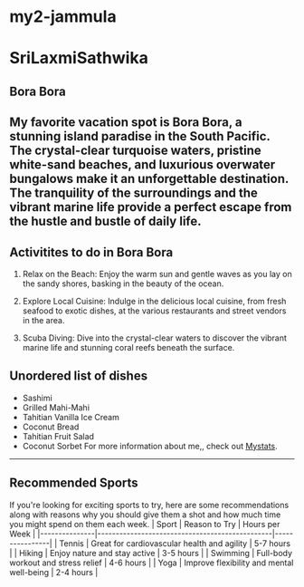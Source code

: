 # my2-jammula
# SriLaxmiSathwika
## Bora Bora

My favorite vacation spot is **Bora Bora**, a stunning island paradise in the South Pacific. The crystal-clear turquoise waters, pristine white-sand beaches, and luxurious overwater bungalows make it an unforgettable destination. The tranquility of the surroundings and the vibrant marine life provide a perfect escape from the hustle and bustle of daily life.
------------------------------------------------------------
## Activitites to do in Bora Bora
1. Relax on the Beach: Enjoy the warm sun and gentle waves as you lay on the sandy shores, basking in the beauty of the ocean.

2. Explore Local Cuisine: Indulge in the delicious local cuisine, from fresh seafood to exotic dishes, at the various restaurants and street vendors in the area.

3. Scuba Diving: Dive into the crystal-clear waters to discover the vibrant marine life and stunning coral reefs beneath the surface.
## Unordered list of dishes
- Sashimi
- Grilled Mahi-Mahi
- Tahitian Vanilla Ice Cream
- Coconut Bread
- Tahitian Fruit Salad
- Coconut Sorbet
For more information about me,, check out [Mystats](MyStats.md).
-------------------------------------------------------------------------------------------------------
## Recommended Sports
If you're looking for exciting sports to try, here are some recommendations along with reasons why you should give them a shot and how much time you might spend on them each week.
| Sport         | Reason to Try                                  | Hours per Week |
|---------------|------------------------------------------------|----------------|
| Tennis        | Great for cardiovascular health and agility   | 5-7 hours      |
| Hiking        | Enjoy nature and stay active                   | 3-5 hours      |
| Swimming      | Full-body workout and stress relief            | 4-6 hours      |
| Yoga          | Improve flexibility and mental well-being      | 2-4 hours      |
